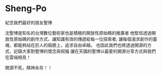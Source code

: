 Sheng-Po
========

紀念我們最好的朋友聖博

沈聖博是知名的台灣數位藝術家也是積極的開放性原始碼的推廣者
他堅信透過開放性原始碼的創作方式，讓知識有效的傳遞給每一位探索者;
讓每個渴求創作的靈魂，都能夠站在巨人的肩膀上，追求自由卓越。
也因此我們也將透過開源的方式，記錄大家對聖博的懷念與祝福
讓在天國的聖博以最愛的開源分享方式與我們在雲端相見！

開源不死，精神永存！！

